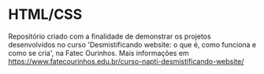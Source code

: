 # HTML/CSS
Repositório criado com a finalidade de demonstrar os projetos desenvolvidos no curso 'Desmistificando website: o que é, como funciona e como se cria', na Fatec Ourinhos. Mais informações em https://www.fatecourinhos.edu.br/curso-napti-desmistificando-website/
